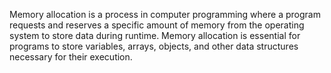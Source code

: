 Memory allocation is a process in computer programming where a program requests and reserves a specific amount of memory from the operating system to store data during runtime. Memory allocation is essential for programs to store variables, arrays, objects, and other data structures necessary for their execution. 
